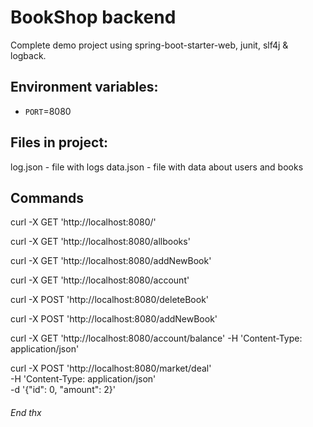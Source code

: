# BookShop backend

Complete demo project using spring-boot-starter-web, junit, slf4j & logback.

## Environment variables:

- `PORT`=8080

## Files in project:

log.json - file with logs
data.json - file with data about users and books

## Commands

curl -X GET 'http://localhost:8080/'

curl -X GET 'http://localhost:8080/allbooks'

curl -X GET 'http://localhost:8080/addNewBook' 

curl -X GET 'http://localhost:8080/account' 

curl -X POST 'http://localhost:8080/deleteBook' 

curl -X POST 'http://localhost:8080/addNewBook' 

curl -X GET 'http://localhost:8080/account/balance' -H 'Content-Type: application/json'

curl -X POST 'http://localhost:8080/market/deal' \
-H 'Content-Type: application/json' \
-d '{"id": 0, "amount": 2}'

###### End thx
